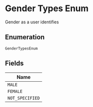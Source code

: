 
# Gender Types Enum

Gender as a user identifies

## Enumeration

`GenderTypesEnum`

## Fields

| Name |
|  --- |
| `MALE` |
| `FEMALE` |
| `NOT_SPECIFIED` |

